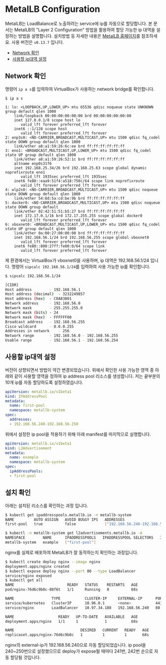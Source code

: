 # MetalLB Configuration
MetalLB는 LoadBalance로 노출하려는 service에 ip를 자동으로 할당합니다. 본 문서는 MetalLB의 "Layer 2 Configuration" 방법을 활용하여 할당 가능한 ip 대역을 설정하는 방법을 설명합니다. 설치방법 등 자세한 내용은 [MetalLB 홈페이지](https://metallb.universe.tf/)를 참조하세요. 사용 버전은 `v0.13.7` 입니다.

* [Network 확인](#network-확인)
* [사용할 ip대역 설정](#사용할-ip대역-설정)

## Network 확인
명령어 `ip a s`를 입력하여 VirtualBox가 사용하는 network bridge를 확인합니다.

```
$ ip a s

1: lo: <LOOPBACK,UP,LOWER_UP> mtu 65536 qdisc noqueue state UNKNOWN group default qlen 1000
    link/loopback 00:00:00:00:00:00 brd 00:00:00:00:00:00
    inet 127.0.0.1/8 scope host lo
       valid_lft forever preferred_lft forever
    inet6 ::1/128 scope host 
       valid_lft forever preferred_lft forever
2: enp3s0: <NO-CARRIER,BROADCAST,MULTICAST,UP> mtu 1500 qdisc fq_codel state DOWN group default qlen 1000
    link/ether a8:a1:59:26:6c:ee brd ff:ff:ff:ff:ff:ff
3: eno1: <BROADCAST,MULTICAST,UP,LOWER_UP> mtu 1500 qdisc fq_codel state UP group default qlen 1000
    link/ether a8:a1:59:26:52:1c brd ff:ff:ff:ff:ff:ff
    altname enp0s31f6
    inet 192.168.25.34/26 brd 192.168.25.63 scope global dynamic noprefixroute eno1
       valid_lft 1935sec preferred_lft 1935sec
    inet6 fe80::eaa9:51f4:a518:750c/64 scope link noprefixroute 
       valid_lft forever preferred_lft forever
4: wlp2s0: <NO-CARRIER,BROADCAST,MULTICAST,UP> mtu 1500 qdisc noqueue state DOWN group default qlen 1000
    link/ether 54:8d:5a:cd:be:9b brd ff:ff:ff:ff:ff:ff
5: docker0: <NO-CARRIER,BROADCAST,MULTICAST,UP> mtu 1500 qdisc noqueue state DOWN group default 
    link/ether 02:42:51:51:b5:27 brd ff:ff:ff:ff:ff:ff
    inet 172.17.0.1/16 brd 172.17.255.255 scope global docker0
       valid_lft forever preferred_lft forever
6: vboxnet0: <BROADCAST,MULTICAST,UP,LOWER_UP> mtu 1500 qdisc fq_codel state UP group default qlen 1000
    link/ether 0a:00:27:00:00:00 brd ff:ff:ff:ff:ff:ff
    inet 192.168.56.1/24 brd 192.168.56.255 scope global vboxnet0
       valid_lft forever preferred_lft forever
    inet6 fe80::800:27ff:fe00:0/64 scope link 
       valid_lft forever preferred_lft forever
```

제 환경에서는 VirtualBox가 vboxnet0을 사용하며, ip 대역은 192.168.56.1/24 입니다. 명령어 `sipcalc 192.168.56.1/24`를 입력하여 사용 가능한 ip를 확인합니다.

```bash
$ sipcalc 192.168.56.1/24

[CIDR]
Host address		- 192.168.56.1
Host address (decimal)	- 3232249857
Host address (hex)	- C0A83801
Network address		- 192.168.56.0
Network mask		- 255.255.255.0
Network mask (bits)	- 24
Network mask (hex)	- FFFFFF00
Broadcast address	- 192.168.56.255
Cisco wildcard		- 0.0.0.255
Addresses in network	- 256
Network range		- 192.168.56.0 - 192.168.56.255
Usable range		- 192.168.56.1 - 192.168.56.254
```

## 사용할 ip대역 설정
버전이 상향되면서 방법이 약간 변경되었습니다. 위에서 확인한 사용 가능한 영역 중 아래와 같이 사용할 영역을 정하여 ip address pool 리소스를 생성합니다. 저는 끝부분의 10개 ip를 자동 할당하도록 설정하였습니다. 

```yaml
apiVersion: metallb.io/v1beta1
kind: IPAddressPool
metadata:
  name: first-pool
  namespace: metallb-system
spec:
  addresses:
  - 192.168.56.240-192.168.56.250
```

위에서 설정한 ip pool을 적용하기 위해 아래 manifest를 마지막으로 실행합니다.

```yaml
apiVersion: metallb.io/v1beta1
kind: L2Advertisement
metadata:
  name: example
  namespace: metallb-system
spec:
  ipAddressPools:
  - first-pool
```

## 설치 확인

아래는 설치된 리소스를 확인하는 과정 입니다.

```bash
$ kubectl get ipaddresspools.metallb.io -n metallb-system
NAME         AUTO ASSIGN   AVOID BUGGY IPS   ADDRESSES
first-pool   true          false             ["192.168.56.240-192.168.56.250"]

$ kubectl -n metallb-system get l2advertisements.metallb.io -A
NAMESPACE        NAME      IPADDRESSPOOLS   IPADDRESSPOOL SELECTORS   INTERFACES
metallb-system   example   ["first-pool"]
```

nginx를 실제로 배포하여 MetalLB가 잘 동작하는지 확인하는 과정입니다.
```bash
$ kubectl create deploy nginx --image nginx
deployment.apps/nginx created
$ kubectl expose deploy nginx --port 80 --type LoadBalancer
service/nginx exposed
$ kubectl get all
NAME                        READY   STATUS    RESTARTS   AGE
pod/nginx-76d6c9b8c-88f6t   1/1     Running   0          68s

NAME                 TYPE           CLUSTER-IP     EXTERNAL-IP      PORT(S)        AGE
service/kubernetes   ClusterIP      10.96.0.1      <none>           443/TCP        25h
service/nginx        LoadBalancer   10.97.34.188   192.168.56.240   80:30607/TCP   13s

NAME                    READY   UP-TO-DATE   AVAILABLE   AGE
deployment.apps/nginx   1/1     1            1           68s

NAME                              DESIRED   CURRENT   READY   AGE
replicaset.apps/nginx-76d6c9b8c   1         1         1       68s
```

nginx의 external-ip가 192.168.56.240으로 자동 할당되었습니다. ip pool을 240~250번으로 설정했으므로 deploy가 expose될 때마다 241번, 242번 순으로 자동 할당될 것입니다.

